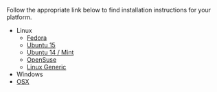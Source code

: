 Follow the appropriate link below to find installation instructions for your platform.

* Linux
    * [Fedora](build_fedora.md)
    * [Ubuntu 15](build_ubuntu.md)
    * [Ubuntu 14 / Mint](build_ubuntu14.md)
    * [OpenSuse](build_opensuse.md)
    * [Linux Generic](linux_generic.md)
* Windows
* [OSX](build_osx.md)
